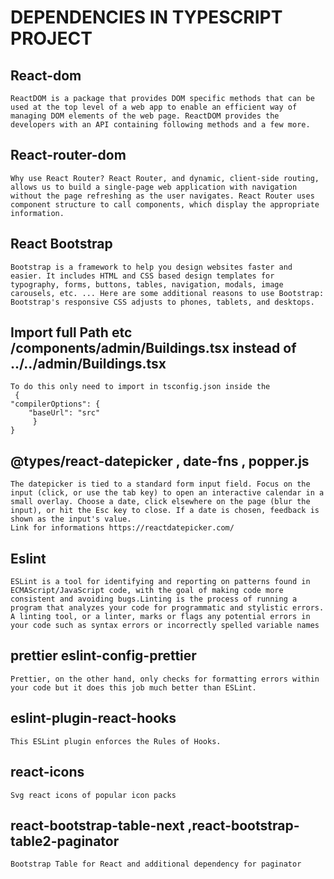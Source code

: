 # DEPENDENCIES IN TYPESCRIPT PROJECT

## React-dom

    ReactDOM is a package that provides DOM specific methods that can be used at the top level of a web app to enable an efficient way of managing DOM elements of the web page. ReactDOM provides the developers with an API containing following methods and a few more.

## React-router-dom

    Why use React Router? React Router, and dynamic, client-side routing, allows us to build a single-page web application with navigation without the page refreshing as the user navigates. React Router uses component structure to call components, which display the appropriate information.

## React Bootstrap

    Bootstrap is a framework to help you design websites faster and easier. It includes HTML and CSS based design templates for typography, forms, buttons, tables, navigation, modals, image carousels, etc. ... Here are some additional reasons to use Bootstrap: Bootstrap's responsive CSS adjusts to phones, tablets, and desktops.

## Import full Path etc /components/admin/Buildings.tsx instead of ../../admin/Buildings.tsx

    To do this only need to import in tsconfig.json inside the
     {
    "compilerOptions": {
        "baseUrl": "src"
         }
    }

## @types/react-datepicker , date-fns , popper.js

    The datepicker is tied to a standard form input field. Focus on the input (click, or use the tab key) to open an interactive calendar in a small overlay. Choose a date, click elsewhere on the page (blur the input), or hit the Esc key to close. If a date is chosen, feedback is shown as the input's value.
    Link for informations https://reactdatepicker.com/

## Eslint

    ESLint is a tool for identifying and reporting on patterns found in ECMAScript/JavaScript code, with the goal of making code more consistent and avoiding bugs.Linting is the process of running a program that analyzes your code for programmatic and stylistic errors. A linting tool, or a linter, marks or flags any potential errors in your code such as syntax errors or incorrectly spelled variable names

## prettier eslint-config-prettier

    Prettier, on the other hand, only checks for formatting errors within your code but it does this job much better than ESLint.

## eslint-plugin-react-hooks

    This ESLint plugin enforces the Rules of Hooks.

## react-icons

    Svg react icons of popular icon packs   

## react-bootstrap-table-next ,react-bootstrap-table2-paginator
    
    Bootstrap Table for React and additional dependency for paginator
